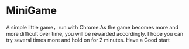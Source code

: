 # MiniGame
A simple little game，run with Chrome.As the game becomes more and more difficult over time, you will be rewarded accordingly. 
I hope you can try several times more and hold on for 2 minutes.
Have a Good start
